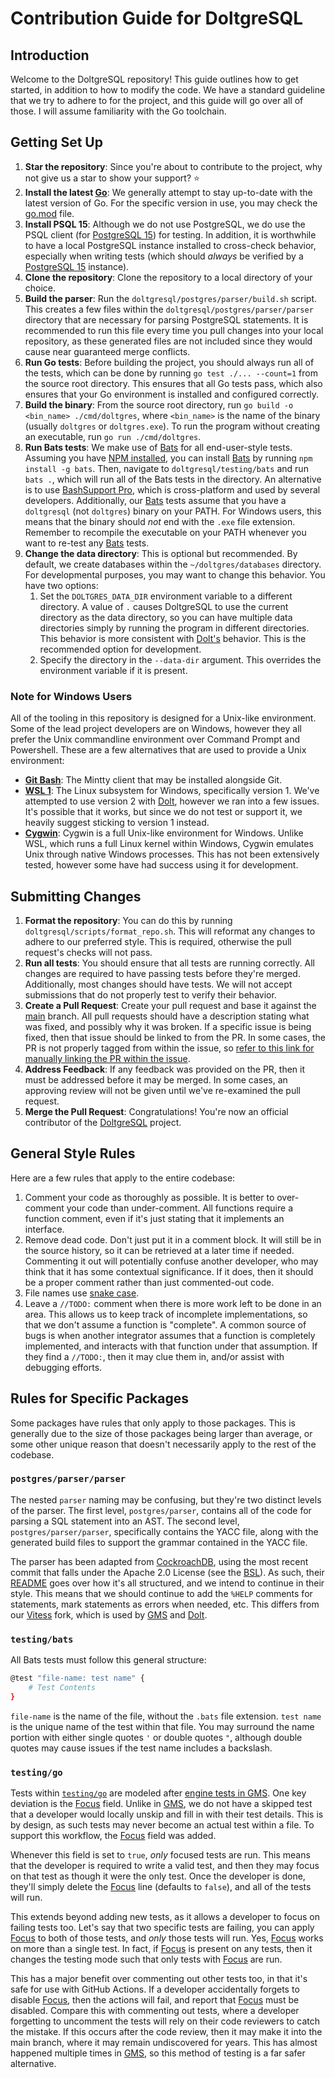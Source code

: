 # Contribution Guide for DoltgreSQL

## Introduction

Welcome to the DoltgreSQL repository!
This guide outlines how to get started, in addition to how to modify the code.
We have a standard guideline that we try to adhere to for the project, and this guide will go over all of those.
I will assume familiarity with the Go toolchain.

## Getting Set Up

1. **Star the repository**: Since you're about to contribute to the project, why not give us a star to show your support? ⭐️
2. **Install the latest [Go](https://go.dev/dl/)**: We generally attempt to stay up-to-date with the latest version of Go.
   For the specific version in use, you may check the [go.mod](https://github.com/dolthub/doltgresql/blob/main/go.mod) file.
3. **Install PSQL 15**: Although we do not use PostgreSQL, we do use the PSQL client (for [PostgreSQL 15](https://www.postgresql.org/download/)) for testing.
   In addition, it is worthwhile to have a local PostgreSQL instance installed to cross-check behavior, especially when writing tests (which should _always_ be verified by a [PostgreSQL 15](https://www.postgresql.org/download/) instance).
4. **Clone the repository**: Clone the repository to a local directory of your choice.
5. **Build the parser**: Run the `doltgresql/postgres/parser/build.sh` script.
   This creates a few files within the `doltgresql/postgres/parser/parser` directory that are necessary for parsing PostgreSQL statements.
   It is recommended to run this file every time you pull changes into your local repository, as these generated files are not included since they would cause near guaranteed merge conflicts.
6. **Run Go tests**: Before building the project, you should always run all of the tests, which can be done by running `go test ./... --count=1` from the source root directory.
   This ensures that all Go tests pass, which also ensures that your Go environment is installed and configured correctly.
7. **Build the binary**: From the source root directory, run `go build -o <bin_name> ./cmd/doltgres`, where `<bin_name>` is the name of the binary (usually `doltgres` or `doltgres.exe`).
   To run the program without creating an executable, run `go run ./cmd/doltgres`.
8. **Run Bats tests**: We make use of [Bats](https://github.com/bats-core/bats-core) for all end-user-style tests.
   Assuming you have [NPM installed](https://docs.npmjs.com/downloading-and-installing-node-js-and-npm), you can install [Bats](https://www.npmjs.com/package/bats) by running `npm install -g bats`.
   Then, navigate to `doltgresql/testing/bats` and run `bats .`, which will run all of the Bats tests in the directory.
   An alternative is to use [BashSupport Pro](https://plugins.jetbrains.com/plugin/13841-bashsupport-pro), which is cross-platform and used by several developers.
   Additionally, our [Bats](https://github.com/bats-core/bats-core) tests assume that you have a `doltgresql` (not `doltgres`) binary on your PATH.
   For Windows users, this means that the binary should _not_ end with the `.exe` file extension.
   Remember to recompile the executable on your PATH whenever you want to re-test any [Bats](https://github.com/bats-core/bats-core) tests.
9. **Change the data directory**: This is optional but recommended.
   By default, we create databases within the `~/doltgres/databases` directory.
   For developmental purposes, you may want to change this behavior. You have two options:
   1. Set the `DOLTGRES_DATA_DIR` environment variable to a different directory. A value of `.` causes DoltgreSQL to use the current directory as the data directory, so you can have multiple data directories simply by running the program in different directories. This behavior is more consistent with [Dolt's](https://github.com/dolthub/dolt) behavior. This is the recommended option for development.
   2. Specify the directory in the `--data-dir` argument. This overrides the environment variable if it is present.

### Note for Windows Users

All of the tooling in this repository is designed for a Unix-like environment.
Some of the lead project developers are on Windows, however they all prefer the Unix commandline environment over Command Prompt and Powershell.
These are a few alternatives that are used to provide a Unix environment:

- **[Git Bash](https://git-scm.com/downloads)**: The Mintty client that may be installed alongside Git.
- **[WSL 1](https://learn.microsoft.com/en-us/windows/wsl/install)**: The Linux subsystem for Windows, specifically version 1.
  We've attempted to use version 2 with [Dolt](https://github.com/dolthub/dolt), however we ran into a few issues.
  It's possible that it works, but since we do not test or support it, we heavily suggest sticking to version 1 instead.
- **[Cygwin](https://www.cygwin.com/install.html)**: Cygwin is a full Unix-like environment for Windows.
  Unlike WSL, which runs a full Linux kernel within Windows, Cygwin emulates Unix through native Windows processes.
  This has not been extensively tested, however some have had success using it for development.

## Submitting Changes

1. **Format the repository**: You can do this by running `doltgresql/scripts/format_repo.sh`.
   This will reformat any changes to adhere to our preferred style.
   This is required, otherwise the pull request's checks will not pass.
2. **Run all tests**: You should ensure that all tests are running correctly.
   All changes are required to have passing tests before they're merged.
   Additionally, most changes should have tests.
   We will not accept submissions that do not properly test to verify their behavior.
3. **Create a Pull Request**: Create your pull request and base it against the [main](https://github.com/dolthub/doltgresql/tree/main) branch.
   All pull requests should have a description stating what was fixed, and possibly why it was broken.
   If a specific issue is being fixed, then that issue should be linked to from the PR.
   In some cases, the PR is not properly tagged from within the issue, so [refer to this link for manually linking the PR within the issue](https://docs.github.com/en/issues/tracking-your-work-with-issues/linking-a-pull-request-to-an-issue#manually-linking-a-pull-request-to-an-issue-using-the-pull-request-sidebar).
4. **Address Feedback**: If any feedback was provided on the PR, then it must be addressed before it may be merged.
   In some cases, an approving review will not be given until we've re-examined the pull request.
5. **Merge the Pull Request**: Congratulations!
   You're now an official contributor of the [DoltgreSQL](https://github.com/dolthub/doltgresql) project.

## General Style Rules

Here are a few rules that apply to the entire codebase:

1. Comment your code as thoroughly as possible.
   It is better to over-comment your code than under-comment.
   All functions require a function comment, even if it's just stating that it implements an interface.
2. Remove dead code.
   Don't just put it in a comment block.
   It will still be in the source history, so it can be retrieved at a later time if needed.
   Commenting it out will potentially confuse another developer, who may think that it has some contextual significance.
   If it does, then it should be a proper comment rather than just commented-out code.
3. File names use [snake case](https://en.wikipedia.org/wiki/Snake_case).
4. Leave a `//TODO:` comment when there is more work left to be done in an area.
   This allows us to keep track of incomplete implementations, so that we don't assume a function is "complete".
   A common source of bugs is when another integrator assumes that a function is completely implemented, and interacts with that function under that assumption.
   If they find a `//TODO:`, then it may clue them in, and/or assist with debugging efforts.

## Rules for Specific Packages

Some packages have rules that only apply to those packages.
This is generally due to the size of those packages being larger than average, or some other unique reason that doesn't necessarily apply to the rest of the codebase.

### `postgres/parser/parser`

The nested `parser` naming may be confusing, but they're two distinct levels of the parser.
The first level, `postgres/parser`, contains all of the code for parsing a SQL statement into an AST.
The second level, `postgres/parser/parser`, specifically contains the YACC file, along with the generated build files to support the grammar contained in the YACC file.

The parser has been adapted from [CockroachDB](https://github.com/cockroachdb/cockroach/tree/f559e6a494e2f4b5dd329dc451be8c9695e3f831), using the most recent commit that falls under the Apache 2.0 License (see the [BSL](https://github.com/dolthub/doltgresql/blob/main/licenses/BSL.txt)).
As such, their [README](https://github.com/dolthub/doltgresql/blob/main/postgres/parser/parser/README.md) goes over how it's all structured, and we intend to continue in their style.
This means that we should continue to add the `%HELP` comments for statements, mark statements as errors when needed, etc.
This differs from our [Vitess](https://github.com/dolthub/vitess) fork, which is used by [GMS](https://github.com/dolthub/go-mysql-server) and [Dolt](https://github.com/dolthub/dolt).

### `testing/bats`

All Bats tests must follow this general structure:

```bash
@test "file-name: test name" {
    # Test Contents
}
```

`file-name` is the name of the file, without the `.bats` file extension.
`test name` is the unique name of the test within that file.
You may surround the name portion with either single quotes `'` or double quotes `"`, although double quotes may cause issues if the test name includes a backslash.

### `testing/go`

Tests within [`testing/go`](https://github.com/dolthub/doltgresql/tree/main/testing/go) are modeled after [engine tests in GMS](https://github.com/dolthub/go-mysql-server/tree/main/enginetest).
One key deviation is the [Focus](https://github.com/dolthub/doltgresql/blob/2246d40a5ec4b92661e526480b6d4af82f232583/testing/go/framework_test.go#L54) field.
Unlike in [GMS](https://github.com/dolthub/go-mysql-server), we do not have a skipped test that a developer would locally unskip and fill in with their test details.
This is by design, as such tests may never become an actual test within a file.
To support this workflow, the [Focus](https://github.com/dolthub/doltgresql/blob/2246d40a5ec4b92661e526480b6d4af82f232583/testing/go/framework_test.go#L54) field was added.

Whenever this field is set to `true`, _only_ focused tests are run.
This means that the developer is required to write a valid test, and then they may focus on that test as though it were the only test.
Once the developer is done, they'll simply delete the [Focus](https://github.com/dolthub/doltgresql/blob/2246d40a5ec4b92661e526480b6d4af82f232583/testing/go/framework_test.go#L54) line (defaults to `false`), and all of the tests will run.

This extends beyond adding new tests, as it allows a developer to focus on failing tests too.
Let's say that two specific tests are failing, you can apply [Focus](https://github.com/dolthub/doltgresql/blob/2246d40a5ec4b92661e526480b6d4af82f232583/testing/go/framework_test.go#L54) to both of those tests, and _only_ those tests will run.
Yes, [Focus](https://github.com/dolthub/doltgresql/blob/2246d40a5ec4b92661e526480b6d4af82f232583/testing/go/framework_test.go#L54) works on more than a single test.
In fact, if [Focus](https://github.com/dolthub/doltgresql/blob/2246d40a5ec4b92661e526480b6d4af82f232583/testing/go/framework_test.go#L54) is present on any tests, then it changes the testing mode such that only tests with [Focus](https://github.com/dolthub/doltgresql/blob/2246d40a5ec4b92661e526480b6d4af82f232583/testing/go/framework_test.go#L54) are run.

This has a major benefit over commenting out other tests too, in that it's safe for use with GitHub Actions.
If a developer accidentally forgets to disable [Focus](https://github.com/dolthub/doltgresql/blob/2246d40a5ec4b92661e526480b6d4af82f232583/testing/go/framework_test.go#L54), then the actions will fail, and report that [Focus](https://github.com/dolthub/doltgresql/blob/2246d40a5ec4b92661e526480b6d4af82f232583/testing/go/framework_test.go#L54) must be disabled.
Compare this with commenting out tests, where a developer forgetting to uncomment the tests will rely on their code reviewers to catch the mistake.
If this occurs after the code review, then it may make it into the main branch, where it may remain undiscovered for years.
This has almost happened multiple times in [GMS](https://github.com/dolthub/go-mysql-server), so this method of testing is a far safer alternative.
